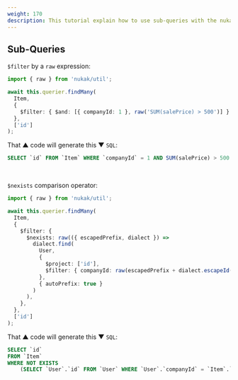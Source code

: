 ```yaml
---
weight: 170
description: This tutorial explain how to use sub-queries with the nukak orm.
---
```


## Sub-Queries

`$filter` by a `raw` expression:

```ts
import { raw } from 'nukak/util';

await this.querier.findMany(
  Item,
  {
    $filter: { $and: [{ companyId: 1 }, raw('SUM(salePrice) > 500')] }
  },
  ['id']
);
```

That &#9650; code will generate this &#9660; `SQL`:

```sql
SELECT `id` FROM `Item` WHERE `companyId` = 1 AND SUM(salePrice) > 500
```

&nbsp;

`$nexists` comparison operator:

```ts
import { raw } from 'nukak/util';

await this.querier.findMany(
  Item,
  {
    $filter: {
      $nexists: raw(({ escapedPrefix, dialect }) =>
        dialect.find(
          User,
          {
            $project: ['id'],
            $filter: { companyId: raw(escapedPrefix + dialect.escapeId(`companyId`)) },
          },
          { autoPrefix: true }
        )
      ),
    },
  },
  ['id']
);
```

That &#9650; code will generate this &#9660; `SQL`:

```sql
SELECT `id`
FROM `Item`
WHERE NOT EXISTS
    (SELECT `User`.`id` FROM `User` WHERE `User`.`companyId` = `Item`.`companyId`)
```
